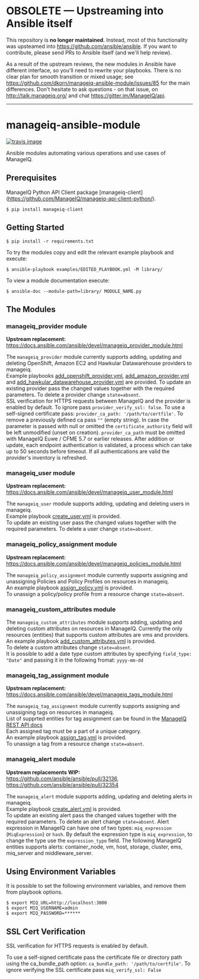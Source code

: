# OBSOLETE — Upstreaming into Ansible itself

This repository is **no longer maintained**.
Instead, most of this functionality was upsteamed into <https://github.com/ansible/ansible>.
If you want to contribute, please send PRs to Ansible itself (and we'll help review).

As a result of the upstream reviews, the new modules in Ansible have different interface, so you'll need to rewrite your playbooks.
There is no clear plan for smooth transition or mixed usage; see https://github.com/dkorn/manageiq-ansible-module/issues/85 for the main differences.
Don't hesitate to ask questions - on that issue, on <http://talk.manageiq.org/> and chat <https://gitter.im/ManageIQ/api>.

----


# manageiq-ansible-module

[![travis image][]][travis status]

Ansible modules automating various operations and use cases of ManageIQ.

[travis image]: https://api.travis-ci.org/dkorn/manageiq-ansible-module.svg?branch=master
[travis status]: https://travis-ci.org/dkorn/manageiq-ansible-module/branches

## Prerequisites

ManageIQ Python API Client package [manageiq-client] (https://github.com/ManageIQ/manageiq-api-client-python/).

    $ pip install manageiq-client


## Getting Started

    $ pip install -r requirements.txt
    
To try the modules copy and edit the relevant example playbook and execute:

    $ ansible-playbook examples/EDITED_PLAYBOOK.yml -M library/

To view a module documentation execute:

    $ ansible-doc --module-path=library/ MODULE_NAME.py
   


## The Modules

### manageiq_provider module

**Upstream replacement:** https://docs.ansible.com/ansible/devel/manageiq_provider_module.html

The `manageiq_provider` module currently supports adding, updating and deleting OpenShift, Amazon EC2 and Hawkular Datawarehouse providers to manageiq.  
Example playbooks [add_openshift_provider.yml](examples/add_openshift_provider.yml), [add_amazon_provider.yml](examples/add_amazon_provider.yml) and [add_hawkular_datawarehouse_provider.yml](examples/add_hawkular_datawarehouse_provider.yml) are provided.
To update an existing provider pass the changed values together with the required parameters. To delete a provider change `state=absent`.  
SSL verification for HTTPS requests between ManageIQ and the provider is enabled by default. To ignore pass `provider_verify_ssl: false`.
To use a self-signed certificate pass: `provider_ca_path: '/path/to/certfile'`. To remove a previously defined ca pass `""` (empty string). In case the parameter is passed with null or omitted the `certificate_authority` field will be left unmodified (unset on creation). `provider_ca_path` must be omitted with ManageIQ Euwe / CFME 5.7 or earlier releases.
After addition or update, each endpoint authentication is validated, a process which can take up to 50 seconds before timeout.
If all authentications are valid the provider's inventory is refreshed.

### manageiq_user module

**Upstream replacement:** https://docs.ansible.com/ansible/devel/manageiq_user_module.html

The `manageiq_user` module supports adding, updating and deleting users in manageiq.  
Example playbook [create_user.yml](examples/create_user.yml) is provided.  
To update an existing user pass the changed values together with the required parameters. To delete a user change `state=absent`.

### manageiq_policy_assignment module

**Upstream replacement:** https://docs.ansible.com/ansible/devel/manageiq_policies_module.html

The `manageiq_policy_assignment` module currently supports assigning and unassigning Policies and Policy Profiles on resources in manageiq.  
An example playbook [assign_policy.yml](examples/assign_policy.yml) is provided.  
To unassign a policy/policy profile from a resource change `state=absent`.

### manageiq_custom_attributes module

The `manageiq_custom_attributes` module supports adding, updating and deleting custom attributes on resources in ManageIQ.
Currently the only resources (entities) that supports custom attributes are vms and providers.  
An example playbook [add_custom_attributes.yml](examples/add_custom_attributes.yml) is provided.  
To delete a custom attributes change `state=absent`.  
It is possible to add a date type custom attributes by specifying `field_type: "Date"` and passing it in the following fromat:
`yyyy-mm-dd`

### manageiq_tag_assignment module

**Upstream replacement:** https://docs.ansible.com/ansible/devel/manageiq_tags_module.html

The `manageiq_tag_assignment` module currently supports assigning and unassigning tags on resources in manageiq.  
List of supprted entities for tag assignment can be found in the [ManageIQ REST API docs](http://manageiq.org/docs/reference/latest/api/reference/tagging)  
Each assigned tag must be a part of a unique category.  
An example playbook [assign_tag.yml](examples/assign_tag.yml) is provided.  
To unassign a tag from a resource change `state=absent`.

### manageiq_alert module

**Upstream replacements WIP:** https://github.com/ansible/ansible/pull/32136, https://github.com/ansible/ansible/pull/32354

The `manageiq_alert` module supports adding, updating and deleting alerts in manageiq.  
Example playbook [create_alert.yml](examples/create_alert.yml) is provided.  
To update an existing alert pass the changed values together with the required parameters. To delete an alert change `state=absent`.
Alert expression in ManageIQ can have one of two types: `miq_expression` (`MiqExpression`) or `hash`. By default the expression type is `miq_expression`, to change the type use the `expression_type` field.
The following ManageIQ entities supports alerts: container_node, vm, host, storage, cluster, ems, miq_server and middleware_server.



## Using Environment Variables

It is possible to set the following environment variables, and remove them from playbook options.

    $ export MIQ_URL=http://localhost:3000
    $ export MIQ_USERNAME=admin
    $ export MIQ_PASSWORD=******
    


## SSL Cert Verification

SSL verification for HTTPS requests is enabled by default.

To use a self-signed certificate pass the certificate file or directory path using the ca_bundle_path option: `ca_bundle_path: '/path/to/certfile'`.
To ignore verifying the SSL certificate pass `miq_verify_ssl: False`
